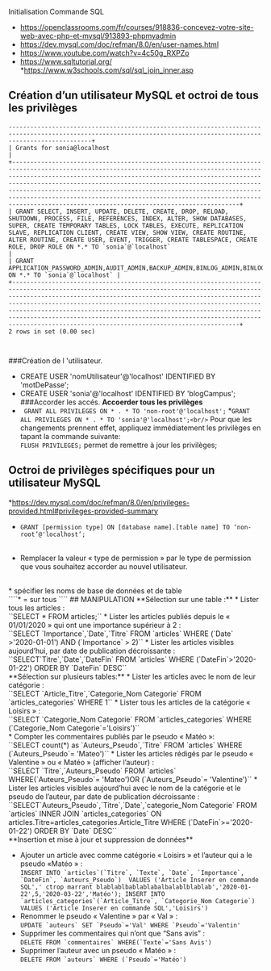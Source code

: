 Initialisation Commande SQL
* https://openclassrooms.com/fr/courses/918836-concevez-votre-site-web-avec-php-et-mysql/913893-phpmyadmin
* https://dev.mysql.com/doc/refman/8.0/en/user-names.html
* https://www.youtube.com/watch?v=4c50g_RXPZo
* https://www.sqltutorial.org/
*https://www.w3schools.com/sql/sql_join_inner.asp

## Création d’un utilisateur MySQL et octroi de tous les privilèges

  ````SHOW GRANTS FOR 'joe'@'office.example.com';
-------------------------------------------------------------------------------------------------------------------------------------------------------------------+
| Grants for sonia@localhost                                                                                                                                                                                                                                                                                                                                                                                                                                                                        |
+---------------------------------------------------------------------------------------------------------------------------------------------------------------------------------------------------------------------------------------------------------------------------------------------------------------------------------------------------------------------------------------------------------------------------------------------------------------------------------------------------+
| GRANT SELECT, INSERT, UPDATE, DELETE, CREATE, DROP, RELOAD, SHUTDOWN, PROCESS, FILE, REFERENCES, INDEX, ALTER, SHOW DATABASES, SUPER, CREATE TEMPORARY TABLES, LOCK TABLES, EXECUTE, REPLICATION SLAVE, REPLICATION CLIENT, CREATE VIEW, SHOW VIEW, CREATE ROUTINE, ALTER ROUTINE, CREATE USER, EVENT, TRIGGER, CREATE TABLESPACE, CREATE ROLE, DROP ROLE ON *.* TO `sonia`@`localhost`                                                                                                           |
| GRANT APPLICATION_PASSWORD_ADMIN,AUDIT_ADMIN,BACKUP_ADMIN,BINLOG_ADMIN,BINLOG_ENCRYPTION_ADMIN,CLONE_ADMIN,CONNECTION_ADMIN,ENCRYPTION_KEY_ADMIN,GROUP_REPLICATION_ADMIN,INNODB_REDO_LOG_ARCHIVE,PERSIST_RO_VARIABLES_ADMIN,REPLICATION_APPLIER,REPLICATION_SLAVE_ADMIN,RESOURCE_GROUP_ADMIN,RESOURCE_GROUP_USER,ROLE_ADMIN,SERVICE_CONNECTION_ADMIN,SESSION_VARIABLES_ADMIN,SET_USER_ID,SYSTEM_USER,SYSTEM_VARIABLES_ADMIN,TABLE_ENCRYPTION_ADMIN,XA_RECOVER_ADMIN ON *.* TO `sonia`@`localhost` |
+---------------------------------------------------------------------------------------------------------------------------------------------------------------------------------------------------------------------------------------------------------------------------------------------------------------------------------------------------------------------------------------------------------------------------------------------------------------------------------------------------+
2 rows in set (0.00 sec)  



````

###Création de l 'utilisateur.
* CREATE USER 'nomUtilisateur'@'localhost' IDENTIFIED BY 'motDePasse';
* CREATE USER 'sonia'@'localhost' IDENTIFIED BY 'blogCampus';
###Accorder les accés.
**Accoerder tous les privilèges**
* ```` GRANT ALL PRIVILEGES ON * . * TO 'non-root'@'localhost';````
*````GRANT ALL PRIVILEGES ON * . * TO 'sonia'@'localhost';<br/>````
Pour que les changements prennent effet, appliquez immédiatement les privilèges en tapant la commande suivante:
<br/>````FLUSH PRIVILEGES;```` permet de remettre à jour les privilèges;

## Octroi de privilèges spécifiques pour un utilisateur MySQL 
*https://dev.mysql.com/doc/refman/8.0/en/privileges-provided.html#privileges-provided-summary
* ````
  GRANT [permission type] ON [database name].[table name] TO ‘non-root’@'localhost’;
  ````
  <br/>
 * Remplacer la valeur « type de permission » par le type de permission que vous souhaitez accorder au nouvel utilisateur.
  <br/>
 * spécifier les noms de base de données et de table
  <br/>
  ````* = sur tous ```` 
## MANIPULATION 
**Sélection sur une table :**
* Lister tous les articles : <br/>
``SELECT * FROM articles;``
* Lister les articles publiés depuis le « 01/01/2020 » qui ont une importance supérieur à 2 : <br/>
``SELECT `Importance`,`Date`,`Titre` FROM `articles` WHERE (`Date` >'2020-01-01') AND (`Importance` > 2)``
* Lister les articles visibles aujourd’hui, par date de publication décroissante  : <br/>
``SELECT`Titre`,`Date`,`DateFin` FROM `articles` WHERE (`DateFin`>'2020-01-22') ORDER BY `DateFin` DESC``
<br/>
**Sélection sur plusieurs tables:**
* Lister les articles avec le nom de leur catégorie : <br/>
``SELECT `Article_Titre`,`Categorie_Nom Categorie` FROM `articles_categories` WHERE 1``
* Lister tous les articles de la catégorie « Loisirs » : <br/>
``SELECT `Categorie_Nom Categorie`
  FROM `articles_categories` 
  WHERE (`Categorie_Nom Categorie`='Loisirs')``<br/>
* Compter les commentaires publiés par le pseudo « Matéo »:<br/>
``SELECT count(*) as `Auteurs_Pseudo`,`Titre`  FROM `articles` WHERE  (`Auteurs_Pseudo`= 'Mateo')``
* Lister les articles rédigés par le pseudo « Valentine » ou « Matéo » (afficher l’auteur) :<br/>
``SELECT `Titre`,`Auteurs_Pseudo` FROM `articles` WHERE(`Auteurs_Pseudo`= 'Mateo')OR  (`Auteurs_Pseudo`= 'Valentine')``
* Lister les articles visibles aujourd’hui avec le nom de la catégorie et le pseudo de l’auteur, par date de publication décroissante  :<br/>
``SELECT`Auteurs_Pseudo`,`Titre`,`Date`,`categorie_Nom Categorie`
  FROM `articles` 
  INNER JOIN  `articles_categories` 
  ON articles.Titre=articles_categories.Article_Titre 
  WHERE (`DateFin`>='2020-01-22')
  ORDER BY `Date` DESC``
<br/>
**Insertion et mise à jour et suppression de données**

* Ajouter un article avec comme catégorie « Loisirs » et l’auteur qui a le pseudo «Matéo » :<br/>
``INSERT INTO `articles`(`Titre`, `Texte`, `Date`, `Importance`, `DateFin`, `Auteurs_Pseudo`) 
  VALUES ('Article Inserer en commande SQL',' ctrop marrant blablablbablablabalbalablblablab','2020-01-22',5,'2020-03-22','Matéo');
  INSERT INTO `articles_categories`(`Article_Titre`, `Categorie_Nom Categorie`) 
  VALUES ('Article Inserer en commande SQL','Loisirs')``
* Renommer le pseudo « Valentine » par « Val »  :<br/>
``UPDATE `auteurs` SET `Pseudo`='Val' WHERE `Pseudo`='Valentin'``
* Supprimer les commentaires qui n’ont que “Sans avis” :<br/>
``DELETE FROM `commentaires` WHERE(`Texte`='Sans Avis')``
* Supprimer l’auteur avec un pseudo « Matéo » :<br/>
``DELETE FROM `auteurs` WHERE (`Pseudo`='Matéo')``